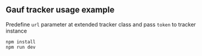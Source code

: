 Gauf tracker usage example
--------------------------

Predefine `url` parameter at extended tracker class and pass `token` to tracker instance

```
npm install
npm run dev
```
